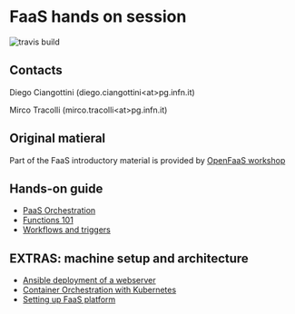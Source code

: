 # FaaS hands on session
![travis build](https://travis-ci.org/Cloud-PG/SOSC2019.svg?branch=master)

## Contacts

Diego Ciangottini (diego.ciangottini<at\>pg.infn.it)

Mirco Tracolli (mirco.tracolli<at\>pg.infn.it)

## Original matieral

Part of the FaaS introductory material is provided by [OpenFaaS workshop](https://github.com/openfaas/workshop)

## Hands-on guide

- [PaaS Orchestration](orchent.md)
- [Functions 101](events.md)
- [Workflows and triggers](workflows.md)

## EXTRAS: machine setup and architecture

- [Ansible deployment of a webserver](ansible.md)
- [Container Orchestration with Kubernetes](k3s.md)
- [Setting up FaaS platform](openfaas.md)
